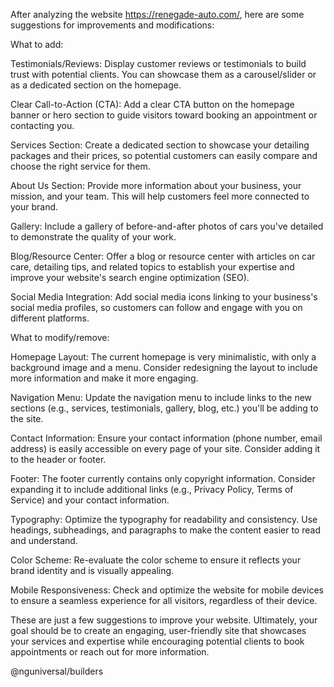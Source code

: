 After analyzing the website https://renegade-auto.com/, here are some suggestions for improvements and modifications:

What to add:

Testimonials/Reviews: Display customer reviews or testimonials to build trust with potential clients. You can showcase them as a carousel/slider or as a dedicated section on the homepage.

Clear Call-to-Action (CTA): Add a clear CTA button on the homepage banner or hero section to guide visitors toward booking an appointment or contacting you.

Services Section: Create a dedicated section to showcase your detailing packages and their prices, so potential customers can easily compare and choose the right service for them.

About Us Section: Provide more information about your business, your mission, and your team. This will help customers feel more connected to your brand.

Gallery: Include a gallery of before-and-after photos of cars you've detailed to demonstrate the quality of your work.

Blog/Resource Center: Offer a blog or resource center with articles on car care, detailing tips, and related topics to establish your expertise and improve your website's search engine optimization (SEO).

Social Media Integration: Add social media icons linking to your business's social media profiles, so customers can follow and engage with you on different platforms.

What to modify/remove:

Homepage Layout: The current homepage is very minimalistic, with only a background image and a menu. Consider redesigning the layout to include more information and make it more engaging.

Navigation Menu: Update the navigation menu to include links to the new sections (e.g., services, testimonials, gallery, blog, etc.) you'll be adding to the site.

Contact Information: Ensure your contact information (phone number, email address) is easily accessible on every page of your site. Consider adding it to the header or footer.

Footer: The footer currently contains only copyright information. Consider expanding it to include additional links (e.g., Privacy Policy, Terms of Service) and your contact information.

Typography: Optimize the typography for readability and consistency. Use headings, subheadings, and paragraphs to make the content easier to read and understand.

Color Scheme: Re-evaluate the color scheme to ensure it reflects your brand identity and is visually appealing.

Mobile Responsiveness: Check and optimize the website for mobile devices to ensure a seamless experience for all visitors, regardless of their device.

These are just a few suggestions to improve your website. Ultimately, your goal should be to create an engaging, user-friendly site that showcases your services and expertise while encouraging potential clients to book appointments or reach out for more information.


@nguniversal/builders